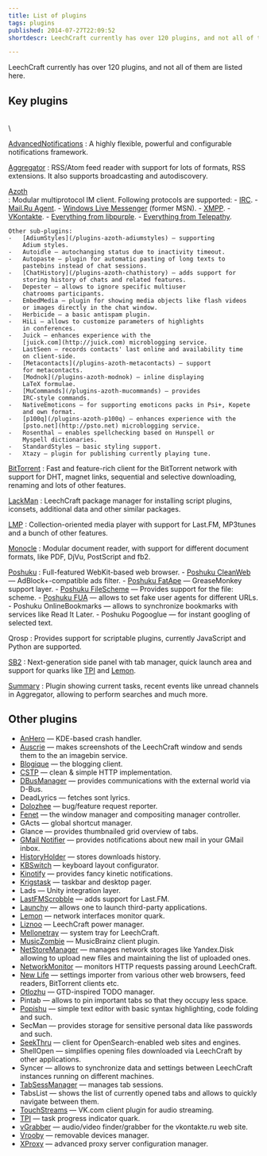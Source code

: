 ```yaml
---
title: List of plugins
tags: plugins
published: 2014-07-27T22:09:52
shortdescr: LeechCraft currently has over 120 plugins, and not all of them are listed here

---
```


LeechCraft currently has over 120 plugins, and not all of them are
listed here.

Key plugins
-----------

\
\

[AdvancedNotifications](/plugins-advancednotifications)
:   A highly flexible, powerful and configurable
    notifications framework.

[Aggregator](/plugins-aggregator)
:   RSS/Atom feed reader with support for lots of formats,
    RSS extensions. It also supports broadcasting and autodiscovery.

[Azoth](/plugins-azoth)\
:   Modular multiprotocol IM client. Following protocols are supported:
    -   [IRC](/plugins-azoth-acetamide).
    -   [Mail.Ru Agent](/plugins-azoth-vader).
    -   [Windows Live Messenger](/plugins-azoth-zheet) (former MSN).
    -   [XMPP](/plugins-azoth-xoox).
    -   [VKontakte](/plugins-azoth-murm).
    -   [Everything from libpurple](/plugins-azoth-velvetbird).
    -   [Everything from Telepathy](/plugins-azoth-astrality).

    Other sub-plugins:
    -   [AdiumStyles](/plugins-azoth-adiumstyles) — supporting
        Adium styles.
    -   Autoidle — autochanging status due to inactivity timeout.
    -   Autopaste — plugin for automatic pasting of long texts to
        pastebins instead of chat sessions.
    -   [ChatHistory](/plugins-azoth-chathistory) — adds support for
        storing history of chats and related features.
    -   Depester — allows to ignore specific multiuser
        chatrooms participants.
    -   EmbedMedia — plugin for showing media objects like flash videos
        or images directly in the chat window.
    -   Herbicide — a basic antispam plugin.
    -   HiLi — allows to customize parameters of highlights
        in conferences.
    -   Juick — enhances experience with the
        [juick.com](http://juick.com) microblogging service.
    -   LastSeen — records contacts' last online and availability time
        on client-side.
    -   [Metacontacts](/plugins-azoth-metacontacts) — support
        for metacontacts.
    -   [Modnok](/plugins-azoth-modnok) — inline displaying
        LaTeX formulae.
    -   [MuCommands](/plugins-azoth-mucommands) — provides
        IRC-style commands.
    -   NativeEmoticons — for supporting emoticons packs in Psi+, Kopete
        and own format.
    -   [p100q](/plugins-azoth-p100q) — enhances experience with the
        [psto.net](http://psto.net) microblogging service.
    -   Rosenthal — enables spellchecking based on Hunspell or
        Myspell dictionaries.
    -   StandardStyles — basic styling support.
    -   Xtazy — plugin for publishing currently playing tune.

[BitTorrent](/plugins-bittorrent)
:   Fast and feature-rich client for the BitTorrent network with support
    for DHT, magnet links, sequential and selective downloading,
    renaming and lots of other features.

[LackMan](/plugins-lackman)
:   LeechCraft package manager for installing script plugins, iconsets,
    additional data and other similar packages.

[LMP](/plugins-lmp)
:   Collection-oriented media player with support for Last.FM, MP3tunes
    and a bunch of other features.

[Monocle](/plugins-monocle)
:   Modular document reader, with support for different document
    formats, like PDF, DjVu, PostScript and fb2.

[Poshuku](/plugins-poshuku)
:   Full-featured WebKit-based web browser.
    -   [Poshuku CleanWeb](/plugins-poshuku-cleanweb) —
        AdBlock+-compatible ads filter.
    -   [Poshuku FatApe](/plugins-poshuku-fatape) — GreaseMonkey
        support layer.
    -   [Poshuku FileScheme](/plugins-poshuku-filescheme) — Provides
        support for the file: scheme.
    -   [Poshuku FUA](/plugins-poshuku-fua) — allows to set fake user
        agents for different URLs.
    -   Poshuku OnlineBookmarks — allows to synchronize bookmarks with
        services like Read It Later.
    -   Poshuku Pogooglue — for instant googling of selected text.

Qrosp
:   Provides support for scriptable plugins, currently JavaScript and
    Python are supported.

[SB2](/plugins-sb2)
:   Next-generation side panel with tab manager, quick launch area and
    support for quarks like [TPI](/plugins-tpi) and
    [Lemon](/plugins-lemon).

[Summary](/plugins-summary)
:   Plugin showing current tasks, recent events like unread channels in
    Aggregator, allowing to perform searches and much more.

Other plugins
-------------

-   [AnHero](/plugins-anhero) — KDE-based crash handler.
-   [Auscrie](/plugins-auscrie) — makes screenshots of the LeechCraft
    window and sends them to the an imagebin service.
-   [Blogique](/plugins-blogique) — the blogging client.
-   [CSTP](/plugins-cstp) — clean & simple HTTP implementation.
-   [DBusManager](/plugins-dbusmanager) — provides communications with
    the external world via D-Bus.
-   DeadLyrics — fetches sont lyrics.
-   [Dolozhee](/plugins-dolozhee) — bug/feature request reporter.
-   [Fenet](/plugins-fenet) — the window manager and compositing
    manager controller.
-   GActs — global shortcut manager.
-   Glance — provides thumbnailed grid overview of tabs.
-   [GMail Notifier](/plugins-gmailnotifier) — provides notifications
    about new mail in your GMail inbox.
-   [HistoryHolder](/plugins-historyholder) — stores downloads history.
-   [KBSwitch](/plugins-kbswitch) — keyboard layout configurator.
-   [Kinotify](/plugins-kinotify) — provides fancy
    kinetic notifications.
-   [Krigstask](/plugins-krigstask) — taskbar and desktop pager.
-   Lads — Unity integration layer.
-   [LastFMScrobble](/plugins-lastfmscrobble) — adds support
    for Last.FM.
-   [Launchy](/plugins-launchy) — allows one to launch
    third-party applications.
-   [Lemon](/plugins-lemon) — network interfaces monitor quark.
-   [Liznoo](/plugins-liznoo) — LeechCraft power manager.
-   [Mellonetray](/plugins-mellonetray) — system tray for LeechCraft.
-   [MusicZombie](/plugins-musiczombie) — MusicBrainz client plugin.
-   [NetStoreManager](/plugins-netstoremanager) — manages network
    storages like Yandex.Disk allowing to upload new files and
    maintaining the list of uploaded ones.
-   [NetworkMonitor](/plugins-networkmonitor) — monitors HTTP requests
    passing around LeechCraft.
-   [New Life](/plugins-newlife) — settings importer from various other
    web browsers, feed readers, BitTorrent clients etc.
-   [Otlozhu](/plugins-otlozhu) — GTD-inspired TODO manager.
-   Pintab — allows to pin important tabs so that they occupy
    less space.
-   [Popishu](/plugins-popishu) — simple text editor with basic syntax
    highlighting, code folding and such.
-   SecMan — provides storage for sensitive personal data like passwords
    and such.
-   [SeekThru](/plugins-seekthru) — client for OpenSearch-enabled web
    sites and engines.
-   ShellOpen — simplifies opening files downloaded via LeechCraft by
    other applications.
-   Syncer — allows to synchronize data and settings between LeechCraft
    instances running on different machines.
-   [TabSessManager](/plugins-tabsessmanager) — manages tab sessions.
-   TabsList — shows the list of currently opened tabs and allows to
    quickly navigate between them.
-   [TouchStreams](/plugins-touchstreams) — VK.com client plugin for
    audio streaming.
-   [TPI](/plugins-tpi) — task progress indicator quark.
-   [vGrabber](/plugins-vgrabber) — audio/video finder/grabber for the
    vkontakte.ru web site.
-   [Vrooby](/plugins-vrooby) — removable devices manager.
-   [XProxy](/plugins-xproxy) — advanced proxy server
    configuration manager.